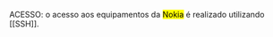 ACESSO:
o acesso aos equipamentos da <mark class="hltr-g">Nokia</mark> é realizado utilizando [[SSH]].